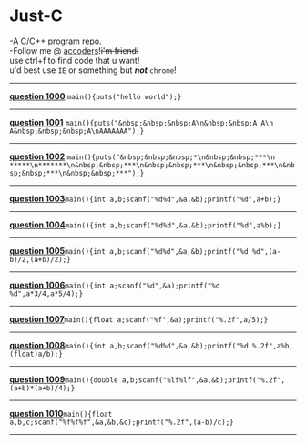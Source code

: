 # Just-C
-A C/C++ program repo.  
-Follow me @ [accoders](http://www.accoders.com)!~~i'm friendi~~  
use ctrl+f to find code that u want!  
u'd best use ```IE``` or something but ___not___ ```chrome```!
***
__[question 1000](http://www.accoders.com/problem.php?id=1000)__ ```main(){puts("hello world");}```
***
__[question 1001](http://www.accoders.com/problem.php?id=1001)__ ```main(){puts("&nbsp;&nbsp;&nbsp;A\n&nbsp;&nbsp;A A\n A&nbsp;&nbsp;&nbsp;A\nAAAAAAA");}```
***
__[question 1002](http://www.accoders.com/problem.php?id=1002)__ ```main(){puts("&nbsp;&nbsp;&nbsp;*\n&nbsp;&nbsp;***\n *****\n*******\n&nbsp;&nbsp;***\n&nbsp;&nbsp;***\n&nbsp;&nbsp;***\n&nbsp;&nbsp;***\n&nbsp;&nbsp;***");}```
***
__[question 1003](http://www.accoders.com/problem.php?id=1003)__```main(){int a,b;scanf("%d%d",&a,&b);printf("%d",a+b);}```
***
__[question 1004](http://www.accoders.com/problem.php?id=1004)__```main(){int a,b;scanf("%d%d",&a,&b);printf("%d",a%b);}```
***
__[question 1005](http://www.accoders.com/problem.php?id=1005)__```main(){int a,b;scanf("%d%d",&a,&b);printf("%d %d",(a-b)/2,(a+b)/2);}```
***
__[question 1006](http://www.accoders.com/problem.php?id=1006)__```main(){int a;scanf("%d",&a);printf("%d %d",a*3/4,a*5/4);}```
***
__[question 1007](http://www.accoders.com/problem.php?id=1007)__```main(){float a;scanf("%f",&a);printf("%.2f",a/5);}```
***
__[question 1008](http://www.accoders.com/problem.php?id=1008)__```main(){int a,b;scanf("%d%d",&a,&b);printf("%d %.2f",a%b,(float)a/b);}```
***
__[question 1009](http://www.accoders.com/problem.php?id=1009)__```main(){double a,b;scanf("%lf%lf",&a,&b);printf("%.2f",(a+b)*(a+b)/4);}```
***
__[question 1010](http://www.accoders.com/problem.php?id=1010)__```main(){float a,b,c;scanf("%f%f%f",&a,&b,&c);printf("%.2f",(a-b)/c);}```
***
